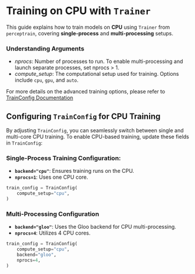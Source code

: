 # Training on CPU with `Trainer`

This guide explains how to train models on **CPU** using `Trainer` from `perceptrain`, covering **single-process** and **multi-processing** setups.

### Understanding Arguments
- *nprocs*: Number of processes to run. To enable multi-processing and launch separate processes, set nprocs > 1.
- *compute_setup*: The computational setup used for training. Options include `cpu`, `gpu`, and `auto`.

For more details on the advanced training options, please refer to [TrainConfig Documentation](./data_and_config.md)

## **Configuring `TrainConfig` for CPU Training**

By adjusting `TrainConfig`, you can seamlessly switch between single and multi-core CPU training. To enable CPU-based training, update these fields in `TrainConfig`:

### Single-Process Training Configuration:
- **`backend="cpu"`**: Ensures training runs on the CPU.
- **`nprocs=1`**: Uses one CPU core.

```python
train_config = TrainConfig(
    compute_setup="cpu",
)
```

### Multi-Processing Configuration
- **`backend="gloo"`**: Uses the Gloo backend for CPU multi-processing.
- **`nprocs=4`**: Utilizes 4 CPU cores.

```python
train_config = TrainConfig(
    compute_setup="cpu",
    backend="gloo",
    nprocs=4,
)
```